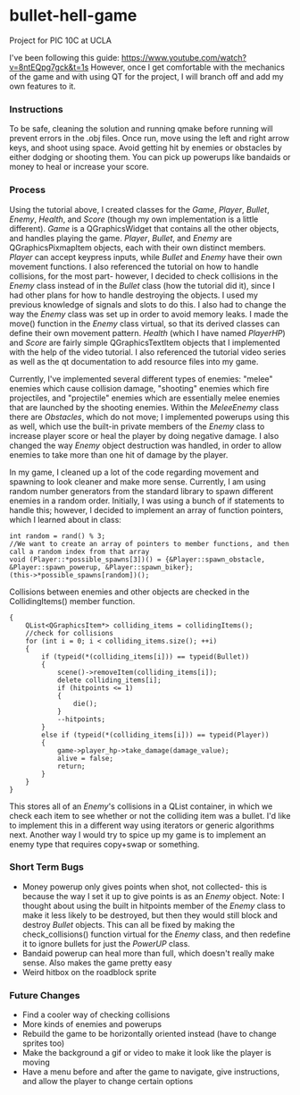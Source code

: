 # bullet-hell-game
Project for PIC 10C at UCLA

I've been following this guide: https://www.youtube.com/watch?v=8ntEQpg7gck&t=1s
However, once I get comfortable with the mechanics of the game and with using QT for the project, I will branch off and add my own features to it.

### Instructions
To be safe, cleaning the solution and running qmake before running will prevent errors in the .obj files. Once run, move using the left and right arrow keys, and shoot using space. Avoid getting hit by enemies or obstacles by either dodging or shooting them. You can pick up powerups like bandaids or money to heal or increase your score.

### Process
Using the tutorial above, I created classes for the *Game*, *Player*, *Bullet*, *Enemy*, *Health*, and *Score* (though my own implementation is a little different). *Game* is a QGraphicsWidget that contains all the other objects, and handles playing the game.
*Player*, *Bullet*, and *Enemy* are QGraphicsPixmapItem objects, each with their own distinct members. *Player* can accept keypress inputs, while *Bullet* and *Enemy* have their own movement functions. I also referenced the tutorial on how to handle collisions, for the most part- however, I decided to check collisions in the *Enemy* class instead of in the *Bullet* class (how the tutorial did it), since I had other plans for how to handle destroying the objects. I used my previous knowledge of signals and slots to do this. I also had to change the way the *Enemy* class was set up in order to avoid memory leaks. I made the move() function in the *Enemy* class virtual, so that its derived classes can define their own movement pattern.
*Health* (which I have named *PlayerHP*) and *Score* are fairly simple QGraphicsTextItem objects that I implemented with the help of the video tutorial. I also referenced the tutorial video series as well as the qt documentation to add resource files into my game.

Currently, I've implemented several different types of enemies: "melee" enemies which cause collision damage, "shooting" enemies which fire projectiles, and "projectile" enemies which are essentially melee enemies that are launched by the shooting enemies. Within the *MeleeEnemy* class there are *Obstacles*, which do not move; I implemented powerups using this as well, which use the built-in private members of the *Enemy* class to increase player score or heal the player by doing negative damage. 
I also changed the way *Enemy* object destruction was handled, in order to allow enemies to take more than one hit of damage by the player. 

In my game, I cleaned up a lot of the code regarding movement and spawning to look cleaner and make more sense. Currently, I am using random number generators from the standard library to spawn different enemies in a random order. Initially, I was using a bunch of if statements to handle this; however, I decided to implement an array of function pointers, which I learned about in class:
```    
int random = rand() % 3;
//We want to create an array of pointers to member functions, and then call a random index from that array
void (Player::*possible_spawns[3])() = {&Player::spawn_obstacle, &Player::spawn_powerup, &Player::spawn_biker};
(this->*possible_spawns[random])();
```


Collisions between enemies and other objects are checked in the CollidingItems() member function. 

```void Enemy::check_collisions()
{
    QList<QGraphicsItem*> colliding_items = collidingItems();
    //check for collisions
    for (int i = 0; i < colliding_items.size(); ++i)
    {
        if (typeid(*(colliding_items[i])) == typeid(Bullet))
        {
            scene()->removeItem(colliding_items[i]);
            delete colliding_items[i];
            if (hitpoints <= 1)
            {
                die();
            }
            --hitpoints;
        }
        else if (typeid(*(colliding_items[i])) == typeid(Player))
        {
            game->player_hp->take_damage(damage_value);
            alive = false;
            return;
        }
    }
}
```

This stores all of an *Enemy*'s collisions in a QList container, in which we check each item to see whether or not the colliding item was a bullet. I'd like to implement this in a different way using iterators or generic algorithms next. Another way I would try to spice up my game is to implement an enemy type that requires copy+swap or something.

### Short Term Bugs
+ Money powerup only gives points when shot, not collected- this is because the way I set it up to give points is as an *Enemy* object.
  Note: I thought about using the built in hitpoints member of the *Enemy* class to make it less likely to be destroyed, but then they would still block and destroy *Bullet* objects. This can all be fixed by making the check_collisions() function virtual for the *Enemy* class, and then redefine it to ignore bullets for just the *PowerUP* class.
+ Bandaid powerup can heal more than full, which doesn't really make sense. Also makes the game pretty easy  
+ Weird hitbox on the roadblock sprite  

### Future Changes
+ Find a cooler way of checking collisions
+ More kinds of enemies and powerups
+ Rebuild the game to be horizontally oriented instead (have to change sprites too)
+ Make the background a gif or video to make it look like the player is moving
+ Have a menu before and after the game to navigate, give instructions, and allow the player to change certain options
